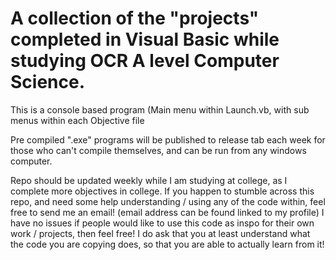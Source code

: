 # A collection of the "projects" completed in Visual Basic while studying OCR A level Computer Science. 

This is a console based program (Main menu within Launch.vb, with sub menus within each Objective file

Pre compiled ".exe" programs will be published to release tab each week for those who can't compile themselves, and can be run from any windows computer.

Repo should be updated weekly while I am studying at college, as I complete more objectives in college.
If you happen to stumble across this repo, and need some help understanding / using any of the code within, feel free to send me an email! (email address can be found linked to my profile)
I have no issues if people would like to use this code as inspo for their own work / projects, then feel free! I do ask that you at least understand what the code you are copying does, so that you are able to actually learn from it!
